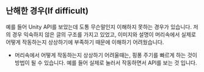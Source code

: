 ## 난해한 경우(If difficult)
예를 들어 Unity API를 보았는데 도통 무슨말인지 이해하지 못하는 경우가 있습니다. 저의 경우 익숙하지 않은 글의 구조를 가지고 있었고, 이미지와 설명이 머리속에서 실제로 어떻게 작동하는지 상상하기에 부족하기 때문에 이해하기 어려웠습니다.

* 머리속에서 어떻게 작동하는지 상상하기 어려울때는, 핑퐁 주기를 빠르게 하는 것이 방법이 될 수 있습니다. 예를 들어 실제로 눌러서 작동하면서 API를 보는 것 입니다.